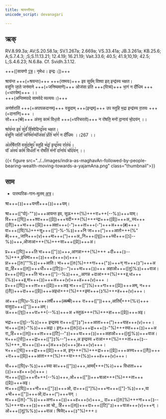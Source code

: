 ```yaml
---
title: श्रायन्तीयम्  
unicode_script: devanagari  

--- 
```


## ऋक्

RV.8.99.3a; AV;S.20.58.1a; SV.1.267a; 2.669a; VS.33.41a; JB.3.261a; KB.25.6; A;S.7.4.3; ;S;S.11.13.21; 12.4.19; 16.21.19; Vait.33.6; 40.5; 41.9,10,19; 42.5; L;S.4.6.23; N.6.8a. Cf. Svidh.3.1.12.

+++([सायणो [ऽत्र](https://archive.org/stream/RgVedaWithSayanasCommentaryPart3/rv_sayanabhasya_part3#page/n1039/mode/1up&sa=D&ust=1542425956252000)। नृमेधः। इन्द्रः।])+++

श्राय॑न्त +++(=श्रयन्तः)+++ +++(रश्मयः)+++ इव सूर्य॑म् विश्वा इत् इन्द्र॑स्य भक्षत।  
वसू॑नि जा॒ते जन॑माने +++(=जनिष्यमाणे)+++ ओज॑सा प्रति +++(पित्र्यं)+++ भा॒गं न दी॑धिम +++(=धारयेम)+++ ।।  
+++(अन्तिमपादे सामवेदे व्यत्ययः।)+++

अन॑र्शरातिं +++(=अपापकदानम्)+++ वसु॒दाम् +++(इन्द्रम्)+++ उप स्तुहि भ॒द्रा इन्द्र॑स्य रा॒तयः +++(=दानानि)+++ ।  
सो+++(~~यो~~)+++ अ॑स्य॒ कामं॑ विध॒तो +++(=परिचरतो)+++ न रो॑षति॒ मनो॑ दा॒नाय॑ चो॒दय॑न् ।।

श्रा꣡य꣢न्त इव꣣ सू꣢र्यं꣣ वि꣡श्वेदिन्द्र꣢꣯स्य भक्षत।  
व꣡सू꣢नि जा꣣तो꣡ जनि꣢꣯मा꣣न्यो꣡ज꣢सा꣣ प्र꣡ति꣢ भा꣣गं꣡ न दी꣢꣯धिमः ।।267 ।।

अ꣡ल꣢र्षिरातिं वसु꣣दा꣡मुप꣢꣯ स्तुहि भ꣣द्रा꣡ इन्द्र꣢꣯स्य रा꣣त꣡यः꣢।  
यो꣡ अ꣢स्य꣣ का꣡मं꣢ विध꣣तो꣡ न रोष꣢꣯ति꣣ म꣡नो꣢ दा꣣ना꣡य꣢ चो꣣द꣡य꣢न् ।।

{{< figure src="../../images/indra-as-maghavAn-followed-by-people-bearing-wealth-moving-towards-a-yajamAna.png"  class="thumbnail">}}


## साम

- पारम्परिक-गान-मूलम् [अत्र](https://sanskritdocuments.org/sites/pssramanujaswamy/AASHEERVACHANA%20SAAMAANI.pdf&sa=D&ust=1542425956253000)।
<div class="audioEmbed"  caption="रामानुजार्यः 1974 (प्र([पो])ति भा(["]--%३) इति पङ्क्तिर् लुप्ता।)" src="https://archive
.org/download/jaiminIya-sAma-gAna-paravastu-tradition-rAmAnuja/shrAyantIyam.mp3"></div>
<div class="audioEmbed"  caption="गोपालार्यः 2015  " src="https://archive
.org/download/jaiminIya-sAma-gAna-paravastu-tradition-gopAla-2015/shrAyantIyam.mp3"></div>
<div class="audioEmbed"  caption="गोपाल-विश्वासयोर् अनुवचनम् 2018 1x" src="https://archive
.org/download/jaiminIya-sAma-gAna-paravastu-tradition-anuvachanam-gopAla-vishvAsa-2018/shrAyantIyam.mp3"></div>
<div class="audioEmbed"  caption="गोपाल-विश्वासयोर् अनुवचनम् 2018 1.5x" src="https://archive
.org/download/jaiminIya-sAma-gAna-paravastu-tradition-anuvachanam-gopAla-vishvAsa-2018-150p-speed/shrAyantIyam.mp3"></div>
<div class="audioEmbed"  caption="गोपालपवनयोर् अनुवचनम् 2015 1x" src="https://archive
.org/download/jaiminIya-sAma-gAna-paravastu-tradition-anuvachanam-gopAla-pavana-2015/shrAyantIyam.mp3"></div>
<div class="audioEmbed"  caption="गोपालपवनयोर् अनुवचनम् 2015 1.5x" src="https://archive
.org/download/jaiminIya-sAma-gAna-paravastu-tradition-anuvachanam-gopAla-pavana-2015-150p-speed/shrAyantIyam.mp3"></div>

श्रा+++(३)+++यन्ती+++(३)+++यम्।  

श्रा+++(["पो]-""३)+++आयन्त इव, सूऊ+++(%)+++रा+++(--%३)+++याम्।  
वि+++([पि])+++श्वा+++([प्रे])+++यदी+++(%)+++न्द्रा+++([प्रे])+++अ,,स्य+++([तै])+++भा+++([प्रे])+++अक्षा+++(-")+++ता+++(-")+++अ+++(~~ह~~)+++।  
वा+++([पि]%)+++सू+++(["]-%-%३)+++नि जा+++(")+++आतो+++(%" ~~ते~~)+++,,जानि+++(v)+++मा+++(")+++अ,,नि+++([पृ])+++य्यो+++([ऽ]--%३)+++,ऒजाआ+++(%)+++सा+++([प्रे])+++अ।

प्र+++([पि])+++ति भा+++(["]३)+++,आगन्ना+++(%)+++ +दी+++(३--%)+++,इधिमा+++(३)+++ह+++(v)+++।  
प्रा+++([तः]""%३)+++आति। भा+++([तः]%)+++गा+++("३)+++न् ना+++(३")+++अ दा,,हिं+++([त])+++धी+++([टि]३--")+++मा+++(३)+++ अहाओ+++([तु]%३)+++वाअ।  
प्र+++([पो])+++ति भा+++(["]--%३)+++,,आगन्न +दाआ+++(%)+++इ,धा+++(%३)+++इ,मा+++(३)+++अ+++(v)+++ह+++(v)+++ ।  
प्र+++([पि])+++ता+++([प्रे])+++अइ भा+++(["]%)+++गा+++([प्रे])+++अम्, न+++([तै])+++दा+++([प्रे])+++अइधा+++(%)+++इमा+++(३%)+++ह+++(v)+++।

आ+++([पि]v-%३)+++लर्षी+++(~~लल्षी~~)+++ रा+++(["])+++,आतिव्ँ+++(%२)+++ वासुदा+++(["])+++अम्।  
ऊ+++([पृ])+++पा+++(--%३)+++अ +स्तुऊ+++(%)+++हा+++([प्रे])+++अइ।

भद्रा+++([पृ]--%३)+++ इन्द्रस्य रा+++(["]३")+++आता+++(")+++याह+++(v)+++।  
भा+++([तः]-"%३)+++अद्रा।  इन्+++([तः]२)+++द्रा+++(३-"%)+++स्या+++(३)+++अ रा,,हिं+++([त])+++ता+++([टि]--"३)+++या+++(३)+++अहाओ+++([तू]%३)+++वाअ।  
भ+++([पो])+++द्रा+++(["]३%--")+++,अ इन्द्रस्य +राआ+++(%)+++ता+++(३--%)+++,,या+++(३)+++[अ+++(v)+++]ह+++(v)+++।  
भ+++([घे])+++द्रा+++([प्रे])+++अ, इन्+++(%)+++द्रा+++([प्रे])+++अस्य+++([तै])+++ +रा+++([प्रे])+++आता+++(%)+++या+++(%३)+++ह+++(v)+++।  

यो+++([पि]v-%३)+++स्या का+++(["]३)+++,आमव्ँ+++(%२)+++ विधाता+++(३)+++ह+++(v)+++।  
ना+++([पृ])+++रो+++(--%३)+++,ओ+++(["])+++षाआ+++(%)+++ता+++([प्रे])+++अइ।  
मा+++([पि])+++नो+++(["]३)+++ओ, दा+++(["]%)+++ना+++(["]-%३)+++,या +चो+++(["])+++ऒ,दा+++(")+++यन् ।  
मा+++([तः]-"%३)+++अना+++(३)+++ह+++(v)+++,, दा+++([तः]%)+++ना+++(३--%)+++या+++(३)+++आ चो,, हिं+++([त])+++दा+++([टि]"३)+++याअ+++(v)+++न् ।  
 ओ+++([तू]%%३)+++वाअ। श्रियेए+++(३"%)+++॥